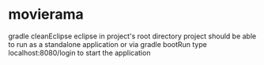 # movierama
gradle cleanEclipse eclipse in project's root directory
project should be able to run as a standalone application or via gradle bootRun
type localhost:8080/login to start the application
